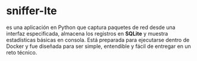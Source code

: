 # sniffer-lte
es una aplicación en Python que captura paquetes de red desde una interfaz especificada, almacena los registros en **SQLite** y muestra estadísticas básicas en consola. Está preparada para ejecutarse dentro de Docker y fue diseñada para ser simple, entendible y fácil de entregar en un reto técnico.
